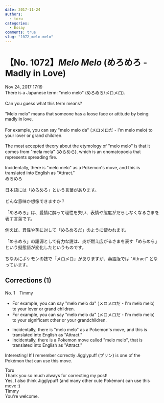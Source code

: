 ```yaml
---
date: 2017-11-24
authors:
  - toru
categories:
  - Essay
comments: true
slug: "1072_melo-melo"
---
```


# 【No. 1072】<strong><em>Melo Melo</em></strong> (めろめろ - Madly in Love)
<div class="date">Nov 24, 2017 17:19</div>
<div id="post"><div id="body_show_ori">
There is a Japanese term: "melo melo" (めろめろ/メロメロ).<br/><br/>Can you guess what this term means?<br/><br/>"Melo melo" means that someone has a loose face or attitude by being madly in love.<br/><br/>For example, you can say "melo melo da" (メロメロだ - I'm melo melo) to your lover or grand children.<br/><br/>The most accepted theory about the etymology of "melo melo" is that it comes from "mela mela" (めらめら), which is an onomatopoeia that represents spreading fire.<br/><br/>Incidentally, there is "melo melo" as a Pokemon's move, and this is translated into English as "Attract."
</div></div>

<!-- more -->

<div id="post_ja"><div id="body_show_mo">
めろめろ<br/><br/>日本語には「めろめろ」という言葉があります。<br/><br/>どんな意味か想像できますか？<br/><br/>「めろめろ」は、愛情に酔って理性を失い、表情や態度がだらしなくなるさまを表す言葉です。<br/><br/>例えば、異性や孫に対して「めろめろだ」のように使われます。<br/><br/>「めろめろ」の語源として有力な説は、炎が燃え広がるさまを表す「めらめら」という擬態語が変化したというものです。<br/><br/>ちなみにポケモンの技で「メロメロ」がありますが、英語版では "Attract" となっています。
</div></div>

## Corrections (1)
<div id="block"><div class="first_name"> No. 1　<span class="just_name">Timmy</span></div><div id="block2">
<ul class="correction_field">
<li class="incorrect">For example, you can say "melo melo da" (メロメロだ - I'm melo melo) to your lover or grand children.</li>
<li class="corrected correct">
For example, you can say "melo melo da" (メロメロだ - I'm melo melo) to your <span class="f_blue">significant other</span> or <span class="f_blue">your</span> grandchildren.
</li>
</ul>
<ul class="correction_field">
<li class="incorrect">Incidentally, there is "melo melo" as a Pokemon's move, and this is translated into English as "Attract."</li>
<li class="corrected correct">
Incidentally, there is a Pokemon move <span class="f_blue">called</span> "melo melo", <span class="f_blue">that</span> is translated into English as "Attract."
</li>
</ul>
<p class="comment_small">
 Interesting! If I remember correctly Jigglypuff (プリン) is one of the Pokémon that can use this move.
</p>

</div><div class="name"><span class="just_name">Toru</span><br>
Thank you so much always for correcting my post!<br/>Yes, I also think Jigglypuff (and many other cute Pokémon) can use this move :)
</div>
<div class="name"><span class="just_name">Timmy</span><br>
You're welcome.
</div>
</div>

